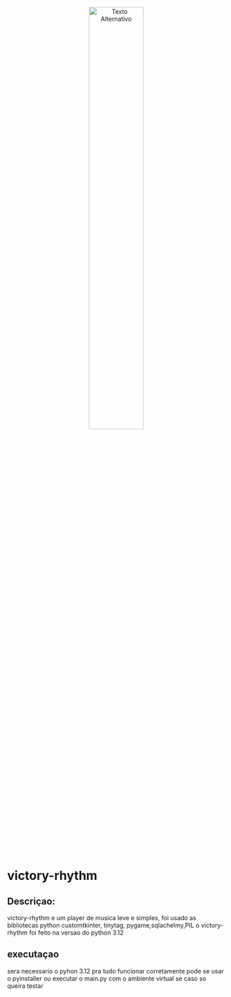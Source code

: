 <p align="center">
  <picture>
    <img src="https://github.com/Danizura/victory-rhythm/blob/main/imagens/icone_app.png" alt="Texto Alternativo" width="50%">
  </picture>
</p>

# victory-rhythm

## Descriçao:

victory-rhythm e um player de musica leve e simples, foi usado as bibliotecas python customtkinter, tinytag, pygame,sqlachelmy,PIL
o victory-rhythm foi feito na versao do python 3.12

## executaçao
sera necessario o pyhon 3.12 pra tudo funcionar corretamente
pode se usar o pyinstaller ou executar o main.py com o ambiente virtual se caso so queira testar





